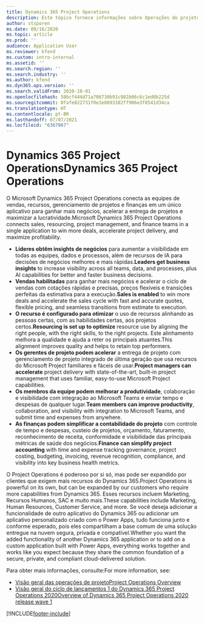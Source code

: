 ```yaml
---
title: Dynamics 365 Project Operations
description: Este tópico fornece informações sobre Operações do projeto do Dynamics 365.
author: stsporen
ms.date: 09/16/2020
ms.topic: article
ms.prod: ''
audience: Application User
ms.reviewer: kfend
ms.custom: intro-internal
ms.assetid: ''
ms.search.region: ''
ms.search.industry: ''
ms.author: kfend
ms.dyn365.ops.version: ''
ms.search.validFrom: 2020-10-01
ms.openlocfilehash: 58bcf444d71a706730b91c982b06c6c1ed0b225d
ms.sourcegitcommit: 0fafe022731f0e1e8693382ff906e3f8541d34ca
ms.translationtype: HT
ms.contentlocale: pt-BR
ms.lasthandoff: 07/07/2021
ms.locfileid: "6367967"
---
```

# <a name="dynamics-365-project-operations"></a><span data-ttu-id="0ecdb-103">Dynamics 365 Project Operations</span><span class="sxs-lookup"><span data-stu-id="0ecdb-103">Dynamics 365 Project Operations</span></span>

<span data-ttu-id="0ecdb-104">O Microsoft Dynamics 365 Project Operations conecta as equipes de vendas, recursos, gerenciamento de projetos e finanças em um único aplicativo para ganhar mais negócios, acelerar a entrega de projetos e maximizar a lucratividade.</span><span class="sxs-lookup"><span data-stu-id="0ecdb-104">Microsoft Dynamics 365 Project Operations connects sales, resourcing, project management, and finance teams in a single application to win more deals, accelerate project delivery, and maximize profitability.</span></span>

-   <span data-ttu-id="0ecdb-105">**Líderes obtêm insights de negócios** para aumentar a visibilidade em todas as equipes, dados e processos, além de recursos de IA para decisões de negócios melhores e mais rápidas.</span><span class="sxs-lookup"><span data-stu-id="0ecdb-105">**Leaders get business insights** to increase visibility across all teams, data, and processes, plus AI capabilities for better and faster business decisions.</span></span>
-   <span data-ttu-id="0ecdb-106">**Vendas habilitadas** para ganhar mais negócios e acelerar o ciclo de vendas com cotações rápidas e precisas, preços flexíveis e transições perfeitas da estimativa para a execução.</span><span class="sxs-lookup"><span data-stu-id="0ecdb-106">**Sales is enabled** to win more deals and accelerate the sales cycle with fast and accurate quotes, flexible pricing, and seamless transitions from estimate to execution.</span></span>
-   <span data-ttu-id="0ecdb-107">**O recurso é configurado para otimizar** o uso de recursos alinhando as pessoas certas, com as habilidades certas, aos projetos certos.</span><span class="sxs-lookup"><span data-stu-id="0ecdb-107">**Resourcing is set up to optimize** resource use by aligning the right people, with the right skills, to the right projects.</span></span> <span data-ttu-id="0ecdb-108">Este alinhamento melhora a qualidade e ajuda a reter os principais atuantes.</span><span class="sxs-lookup"><span data-stu-id="0ecdb-108">This alignment improves quality and helps to retain top performers.</span></span>
-   <span data-ttu-id="0ecdb-109">**Os gerentes de projeto podem acelerar** a entrega de projeto com gerenciamento de projeto integrado de última geração que usa recursos do Microsoft Project familiares e fáceis de usar.</span><span class="sxs-lookup"><span data-stu-id="0ecdb-109">**Project managers can accelerate** project delivery with state-of-the-art, built-in project management that uses familiar, easy-to-use Microsoft Project capabilities.</span></span>
-   <span data-ttu-id="0ecdb-110">**Os membros da equipe podem melhorar a produtividade**, colaboração e visibilidade com integração ao Microsoft Teams e enviar tempo e despesas de qualquer lugar.</span><span class="sxs-lookup"><span data-stu-id="0ecdb-110">**Team members can improve productivity**, collaboration, and visibility with integration to Microsoft Teams, and submit time and expenses from anywhere.</span></span>
-   <span data-ttu-id="0ecdb-111">**As finanças podem simplificar a contabilidade do projeto** com controle de tempo e despesas, custeio de projetos, orçamento, faturamento, reconhecimento de receita, conformidade e visibilidade das principais métricas de saúde dos negócios.</span><span class="sxs-lookup"><span data-stu-id="0ecdb-111">**Finance can simplify project accounting** with time and expense tracking governance, project costing, budgeting, invoicing, revenue recognition, compliance, and visibility into key business health metrics.</span></span>

<span data-ttu-id="0ecdb-112">O Project Operations é poderoso por si só, mas pode ser expandido por clientes que exigem mais recursos do Dynamics 365.</span><span class="sxs-lookup"><span data-stu-id="0ecdb-112">Project Operations is powerful on its own, but can be expanded by our customers who require more capabilities from Dynamics 365.</span></span> <span data-ttu-id="0ecdb-113">Esses recursos incluem Marketing, Recursos Humanos, SAC e muito mais.</span><span class="sxs-lookup"><span data-stu-id="0ecdb-113">These capabilities include Marketing, Human Resources, Customer Service, and more.</span></span> <span data-ttu-id="0ecdb-114">Se você deseja adicionar a funcionalidade de outro aplicativo do Dynamics 365 ou adicionar um aplicativo personalizado criado com o Power Apps, tudo funciona junto e conforme esperado, pois eles compartilham a base comum de uma solução entregue na nuvem segura, privada e compatível.</span><span class="sxs-lookup"><span data-stu-id="0ecdb-114">Whether you want the added functionality of another Dynamics 365 application or to add on a custom application built with Power Apps, everything works together and works like you expect because they share the common foundation of a secure, private, and compliant cloud-delivered solution.</span></span>

<span data-ttu-id="0ecdb-115">Para obter mais informações, consulte:</span><span class="sxs-lookup"><span data-stu-id="0ecdb-115">For more information, see:</span></span>

- [<span data-ttu-id="0ecdb-116">Visão geral das operações de projeto</span><span class="sxs-lookup"><span data-stu-id="0ecdb-116">Project Operations Overview</span></span>](https://dynamics.microsoft.com/en-us/project-operations/overview/)
- [<span data-ttu-id="0ecdb-117">Visão geral do ciclo de lançamentos 1 do Dynamics 365 Project Operations 2020</span><span class="sxs-lookup"><span data-stu-id="0ecdb-117">Overview of Dynamics 365 Project Operations 2020 release wave 1</span></span>](/dynamics365-release-plan/2020wave1/dynamics365-project-operations/)



[!INCLUDE[footer-include](includes/footer-banner.md)]
